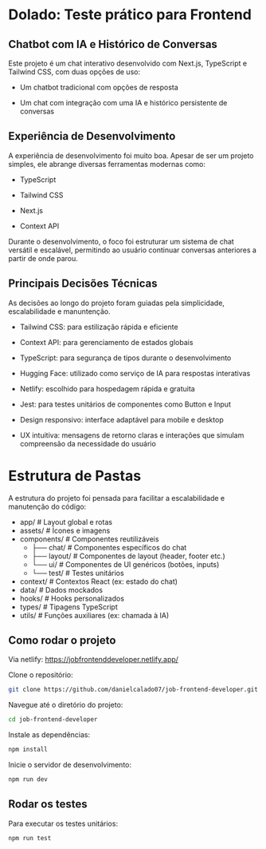 # Dolado: Teste prático para Frontend

## Chatbot com IA e Histórico de Conversas
Este projeto é um chat interativo desenvolvido com Next.js, TypeScript e Tailwind CSS, com duas opções de uso:

* Um chatbot tradicional com opções de resposta

* Um chat com integração com uma IA e histórico persistente de conversas

## Experiência de Desenvolvimento
A experiência de desenvolvimento foi muito boa. Apesar de ser um projeto simples, ele abrange diversas ferramentas modernas como:

* TypeScript

* Tailwind CSS

* Next.js

* Context API

Durante o desenvolvimento, o foco foi estruturar um sistema de chat versátil e escalável, permitindo ao usuário continuar conversas anteriores a partir de onde parou.

## Principais Decisões Técnicas
As decisões ao longo do projeto foram guiadas pela simplicidade, escalabilidade e manuntenção.

* Tailwind CSS: para estilização rápida e eficiente

* Context API: para gerenciamento de estados globais

* TypeScript: para segurança de tipos durante o desenvolvimento

* Hugging Face: utilizado como serviço de IA para respostas interativas

* Netlify: escolhido para hospedagem rápida e gratuita

* Jest: para testes unitários de componentes como Button e Input

* Design responsivo: interface adaptável para mobile e desktop

* UX intuitiva: mensagens de retorno claras e interações que simulam compreensão da necessidade do usuário

# Estrutura de Pastas
A estrutura do projeto foi pensada para facilitar a escalabilidade e manutenção do código:

* app/ # Layout global e rotas
* assets/ # Ícones e imagens
* components/ # Componentes reutilizáveis
  * ├── chat/ # Componentes específicos do chat
  * ├── layout/ # Componentes de layout (header, footer etc.)
  * └── ui/ # Componentes de UI genéricos (botões, inputs)
  * └── test/ # Testes unitários
* context/ # Contextos React (ex: estado do chat)
* data/ # Dados mockados
* hooks/ # Hooks personalizados
* types/ # Tipagens TypeScript
* utils/ # Funções auxiliares (ex: chamada à IA)

## Como rodar o projeto
Via netlify: https://jobfrontenddeveloper.netlify.app/

Clone o repositório:
```bash
git clone https://github.com/danielcalado07/job-frontend-developer.git
````

Navegue até o diretório do projeto:
```bash
cd job-frontend-developer
````

Instale as dependências:
```bash
npm install
````

Inicie o servidor de desenvolvimento:
```bash
npm run dev
````

## Rodar os testes
Para executar os testes unitários:
```bash
npm run test
````
